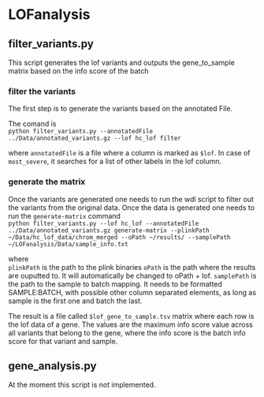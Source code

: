 # LOFanalysis

## filter_variants.py

This script generates the lof variants and outputs the gene_to_sample matrix based on the info score of the batch

### filter the variants
The first step is to generate the variants based on the annotated File.

The comand is \
`python filter_variants.py --annotatedFile ../Data/annotated_variants.gz --lof hc_lof filter`

where `annotatedFile` is a file where a column is marked as `$lof`. In case of `most_severe`, it searches for a list of other labels in the lof column.

### generate the matrix
Once the variants are generated one needs to run the wdl script to filter out the variants from the original data. Once the data is generated one needs to run the `generate-matrix` command\
`python filter_variants.py --lof hc_lof --annotatedFile ../Data/annotated_variants.gz generate-matrix --plinkPath ~/Data/hc_lof_data/chrom_merged --oPath ~/results/ --samplePath ~/LOFanalysis/Data/sample_info.txt`

where\
`plinkPath` is the path to the plink binaries
`oPath` is the path where the results are ouputted to. It will automatically be changed to oPath + lof.
`samplePath` is the path to the sample to batch mapping. It needs to be formatted SAMPLE:BATCH, with possible other column separated elements, as long as sample is the first one and batch the last.

The result is a file called `$lof_gene_to_sample.tsv` matrix where each row is the lof data of a gene. The values are the maximum info score value across all variants that belong to the gene, where the info score is the batch info score for that variant and sample.

## gene_analysis.py

At the moment this script is not implemented.
